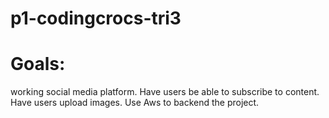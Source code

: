 # p1-codingcrocs-tri3


# Goals:
working social media platform.
Have users be able to subscribe to content.
Have users upload images.
Use Aws to backend the project.

